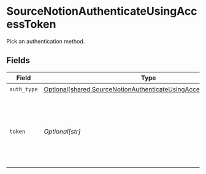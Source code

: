 # SourceNotionAuthenticateUsingAccessToken

Pick an authentication method.


## Fields

| Field                                                                                                                                                  | Type                                                                                                                                                   | Required                                                                                                                                               | Description                                                                                                                                            |
| ------------------------------------------------------------------------------------------------------------------------------------------------------ | ------------------------------------------------------------------------------------------------------------------------------------------------------ | ------------------------------------------------------------------------------------------------------------------------------------------------------ | ------------------------------------------------------------------------------------------------------------------------------------------------------ |
| `auth_type`                                                                                                                                            | [Optional[shared.SourceNotionAuthenticateUsingAccessTokenAuthType]](undefined/models/shared/sourcenotionauthenticateusingaccesstokenauthtype.md)       | :heavy_check_mark:                                                                                                                                     | N/A                                                                                                                                                    |
| `token`                                                                                                                                                | *Optional[str]*                                                                                                                                        | :heavy_check_mark:                                                                                                                                     | Notion API access token, see the <a href="https://developers.notion.com/docs/authorization">docs</a> for more information on how to obtain this token. |